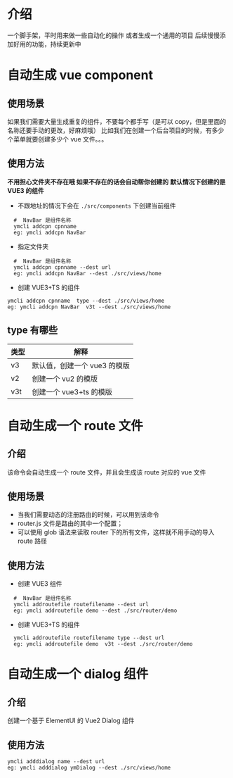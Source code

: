 # 介绍

一个脚手架，平时用来做一些自动化的操作 或者生成一个通用的项目 后续慢慢添加好用的功能，持续更新中

# 自动生成 vue component

## 使用场景

如果我们需要大量生成重复的组件，不要每个都手写（是可以 copy，但是里面的名称还要手动的更改，好麻烦哦）
比如我们在创建一个后台项目的时候，有多少个菜单就要创建多少个 vue 文件。。。

## 使用方法

**不用担心文件夹不存在哦 如果不存在的话会自动帮你创建的**
**默认情况下创建的是 VUE3 的组件**

- 不跟地址的情况下会在 `./src/components` 下创建当前组件

```shell
  #  NavBar 是组件名称
  ymcli addcpn cpnname
  eg: ymcli addcpn NavBar
```

- 指定文件夹

```shell
  #  NavBar 是组件名称
  ymcli addcpn cpnname --dest url
  eg: ymcli addcpn NavBar --dest ./src/views/home
```

- 创建 VUE3+TS 的组件

```shell
ymcli addcpn cpnname  type --dest ./src/views/home
eg: ymcli addcpn NavBar  v3t --dest ./src/views/home
```

## type 有哪些

| 类型 | 解释                         |
| ---- | ---------------------------- |
| v3   | 默认值，创建一个 vue3 的模版 |
| v2   | 创建一个 vu2 的模版          |
| v3t  | 创建一个 vue3+ts 的模版      |

# 自动生成一个 route 文件

## 介绍

该命令会自动生成一个 route 文件，并且会生成该 route 对应的 vue 文件

## 使用场景

- 当我们需要动态的注册路由的时候，可以用到该命令
- router.js 文件是路由的其中一个配置；
- 可以使用 glob 语法来读取 router 下的所有文件，这样就不用手动的导入 route 路径

## 使用方法

- 创建 VUE3 组件

```shell
  #  NavBar 是组件名称
  ymcli addroutefile routefilename --dest url
  eg: ymcli addroutefile demo --dest ./src/router/demo
```

- 创建 VUE3+TS 的组件

```shell
  ymcli addroutefile routefilename type --dest url
  eg: ymcli addroutefile demo  v3t --dest ./src/router/demo
```

# 自动生成一个 dialog 组件

## 介绍

创建一个基于 ElementUI 的 Vue2 Dialog 组件

## 使用方法

```shell
ymcli adddialog name --dest url
eg: ymcli adddialog ymDialog --dest ./src/views/home
```
